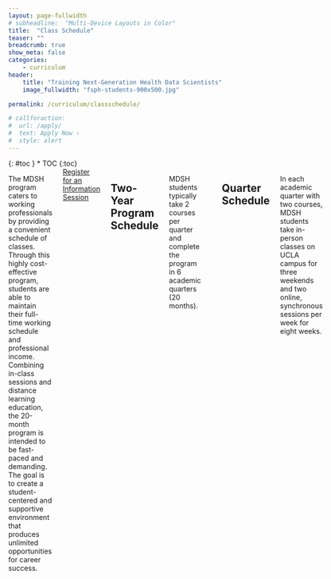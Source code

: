 ```yaml
---
layout: page-fullwidth
# subheadline:  "Multi-Device Layouts in Color"
title:  "Class Schedule"
teaser: ""
breadcrumb: true
show_meta: false
categories:
    - curriculum
header:
    title: "Training Next-Generation Health Data Scientists"
    image_fullwidth: "fsph-students-900x500.jpg"

permalink: /curriculum/classschedule/

# callforaction:
#  url: /apply/
#  text: Apply Now ›
#  style: alert
---
```


<div class="row">
<div class="medium-4 medium-push-8 columns" markdown="1">
<div class="panel radius" markdown="1">
{: #toc }
*  TOC
{:toc}
</div>
</div><!-- /.medium-4.columns -->

<div class="medium-8 medium-pull-4 columns" markdown="1">

The MDSH program caters to working professionals by providing a convenient schedule of classes. Through this highly cost-effective program, students are able to maintain their full-time working schedule and professional income. Combining in-class sessions and distance learning education, the 20-month program is intended to be fast-paced and demanding. The goal is to create a student-centered and supportive environment that produces unlimited opportunities for career success.

<div class="row t60 b60">
        <div class="small-12 text-center columns">
            <a class="button large radius info" href="https://ucla.zoom.us/meeting/register/tJIuc-mtqj0qG91cHwVA2wEnn3WDwxVEio-p">Register for an Information Session</a>
        </div><!-- /.small-12.columns -->
</div><!-- /.row -->

## Two-Year Program Schedule

MDSH students typically take 2 courses per quarter and complete the program in 6 academic quarters (20 months).

| Year | Fall Quarter               | Winter Quarter                    | Spring Quarter                    |
|------|----------------------------|-----------------------------------|-----------------------------------|
| 1    | BIOSTAT 203A Data Management and Statistical Computing  | BIOSTAT 203B Data Science in R    | BIOSTAT 203C Data Science in Python |
|      | BIOSTAT 100A Biostatistics | BIOSTAT 212A Statistical Learning | BIOSTAT 212B Statistical Learning |
| 2    | PUBHLT C201 Public Health  | Elective 2                        | Elective 4                        |
|      | Elective 1                 | Elective 3                        | BIOSTAT 401 Capstone              |

## Quarter Schedule 

In each academic quarter with two courses, MDSH students take in-person classes on UCLA campus for three weekends and two online, synchronous sessions per week for eight weeks.

| Week | Tuesday (online)   | Thursday (online)  |            Saturday | (in-person)          |              Sunday | (in-person)          |
|------|--------------------|--------------------|--------------------:|----------------------|--------------------:|----------------------|
|      | Evening (5p-7p PT) | Evening (5p-7p PT) | Morning (8a-12p PT) | Afternoon (1p-5p PT) | Morning (8a-12p PT) | Afternoon (1p-5p PT) |
| 1    |                    |                    |                     |                      |                     |                      |
| 2    |                    |                    | Course 1            | Course 2             | Course 1            | Course 2             |
| 3    | Course 1           | Course 2           |                     |                      |                     |                      |
| 4    | Course 1           | Course 2           |                     |                      |                     |                      |
| 5    | Course 1           | Course 2           |                     |                      |                     |                      |
| 6    | Course 1           | Course 2           | Course 1            | Course 2             | Course 1            | Course 2             |
| 7    | Course 1           | Course 2           |                     |                      |                     |                      |
| 8    | Course 1           | Course 2           |                     |                      |                     |                      |
| 9    | Course 1           | Course 2           |                     |                      |                     |                      |
| 10   | Course 1           | Course 2           | Course 1            | Course 2             | Course 1            | Course 2             |

</div><!-- /.medium-8.columns -->
</div><!-- /.row -->

